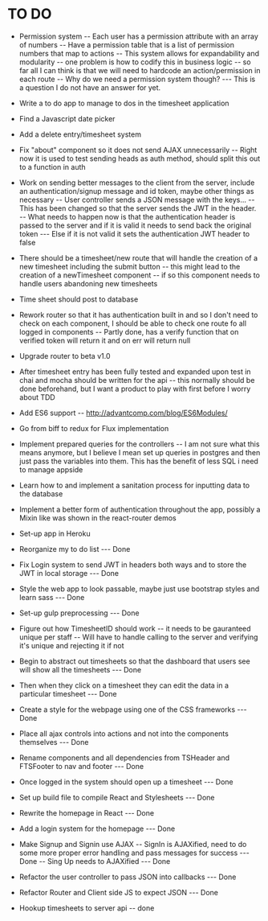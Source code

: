 # TO DO

* Permission system
-- Each user has a permission attribute with an array of numbers
-- Have a permission table that is a list of permission numbers that map to actions
-- This system allows for expandability and modularity
-- one problem is how to codify this in business logic
-- so far all I can think is that we will need to hardcode an action/permission in each route
-- Why do we need a permission system though?
--- This is a question I do not have an answer for yet.

* Write a to do app to manage to dos in the timesheet application

* Find a Javascript date picker

* Add a delete entry/timesheet system

* Fix "about" component so it does not send AJAX unnecessarily
-- Right now it is used to test sending heads as auth method, should split this out to a function in auth

* Work on sending better messages to the client from the server, include an authentication/signup message and id token, maybe other things as necessary
-- User controller sends a JSON message with the keys...
-- This has been changed so that the server sends the JWT in the header.
-- What needs to happen now is that the authentication header is passed to the server and if it is valid it needs to send back the original token
--- Else if it is not valid it sets the authentication JWT header to false

* There should be a timesheet/new route that will handle the creation of a new timesheet including the submit button
-- this might lead to the creation of a newTimesheet component
-- if so this component needs to handle users abandoning new timesheets
* Time sheet should post to database

* Rework router so that it has authentication built in and so I don't need to check on each component, I should be able to check one route fo all logged in components
-- Partly done, has a verify function that on verified token will return it and on err will return null

* Upgrade router to beta v1.0

* After timesheet entry has been fully tested and expanded upon test in chai and mocha should be written for the api
-- this normally should be done beforehand, but I want a product to play with first before I worry about TDD

* Add ES6 support
-- http://advantcomp.com/blog/ES6Modules/

* Go from biff to redux for Flux implementation

* Implement prepared queries for the controllers
-- I am not sure what this means anymore, but I believe I mean set up queries in postgres and then just pass the variables into them. This has the benefit of less SQL i need to manage appside

* Learn how to and implement a sanitation process for inputting data to the database

* Implement a better form of authentication throughout the app, possibly a Mixin like was shown in the react-router demos

* Set-up app in Heroku

* Reorganize my to do list
--- Done

* Fix Login system to send JWT in headers both ways and to store the JWT in local storage
--- Done

* Style the web app to look passable, maybe just use bootstrap styles and learn sass
--- Done
* Set-up gulp preprocessing
--- Done

* Figure out how TimesheetID should work
-- it needs to be gauranteed unique per staff
-- Will have to handle calling to the server and verifying it's unique and rejecting it if not

* Begin to abstract out timesheets so that the dashboard that users see will show all the timesheets
--- Done

* Then when they click on a timesheet they can edit the data in a particular timesheet
--- Done

* Create a style for the webpage using one of the CSS frameworks
--- Done

* Place all ajax controls into actions and not into the components themselves
--- Done

* Rename components and all dependencies from TSHeader and FTSFooter to nav and footer
--- Done

* Once logged in the system should open up a timesheet
--- Done

* Set up build file to compile React and Stylesheets
--- Done
* Rewrite the homepage in React
--- Done

* Add a login system for the homepage
--- Done

* Make Signup and Signin use AJAX
-- SignIn is AJAXified, need to do some more proper error handling and pass messages for success
--- Done
-- Sing Up needs to AJAXified
--- Done

* Refactor the user controller to pass JSON into callbacks
--- Done

* Refactor Router and Client side JS to expect JSON
--- Done

* Hookup timesheets to server api
-- done
